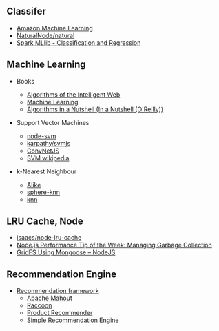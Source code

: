 ## Classifer

- [Amazon Machine Learning](http://aws.amazon.com/machine-learning/)
- [NaturalNode/natural](https://github.com/NaturalNode/natural#classifiers)
- [Spark MLlib - Classification and Regression](https://spark.apache.org/docs/1.1.0/mllib-classification-regression.html)

## Machine Learning

- Books
    - [Algorithms of the Intelligent Web](http://www.amazon.com/Algorithms-Intelligent-Web-Haralambos-Marmanis/dp/1933988665/)
    - [Machine Learning](http://www.amazon.com/Machine-Learning-Tom-M-Mitchell/dp/0070428077/)
    - [Algorithms in a Nutshell (In a Nutshell (O'Reilly))](http://www.amazon.com/Algorithms-Nutshell-OReilly-George-Heineman/dp/059651624X/)

- Support Vector Machines
    - [node-svm](https://www.npmjs.com/package/node-svm)
    - [karpathy/svmjs](https://github.com/karpathy/svmjs)
    - [ConvNetJS](http://cs.stanford.edu/people/karpathy/convnetjs/)
    - [SVM wikipedia](http://en.wikipedia.org/wiki/Support_vector_machine)
    
- k-Nearest Neighbour 
    - [Alike](https://github.com/axiomzen/Alike)
    - [sphere-knn](https://github.com/darkskyapp/sphere-knn)
    - [knn](http://en.wikipedia.org/wiki/K-nearest_neighbors_algorithm)

## LRU Cache, Node

- [isaacs/node-lru-cache](https://github.com/isaacs/node-lru-cache#lru-cache)
- [Node.js Performance Tip of the Week: Managing Garbage Collection](https://strongloop.com/strongblog/node-js-performance-garbage-collection/)
- [GridFS Using Mongoose – NodeJS](http://excellencenodejsblog.com/gridfs-using-mongoose-nodejs/)

## Recommendation Engine
- [Recommendation framework](http://stackoverflow.com/questions/24867777/recommendation-framework-for-nodejs-based-website)
    - [Apache Mahout](https://mahout.apache.org/)
    - [Raccoon](https://github.com/guymorita/recommendationRaccoon)
    - [Product Recommender](https://github.com/lramsey/product-recommender)
    - [Simple Recommendation Engine](http://www.toptal.com/algorithms/predicting-likes-inside-a-simple-recommendation-engine)

